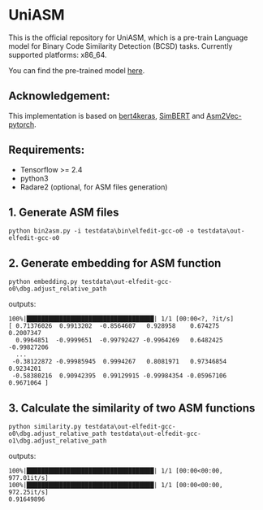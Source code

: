 # UniASM

This is the official repository for UniASM, which is a pre-train Language model for Binary Code Similarity Detection (BCSD) tasks. Currently supported platforms: x86_64.

You can find the pre-trained model [here](https://github.com/gym07/UniASM/releases/download/v1.0/uniasm_base.h5). 



## Acknowledgement:

This implementation is based on [bert4keras](https://github.com/bojone/bert4keras), [SimBERT](https://github.com/ZhuiyiTechnology/simbert) and [Asm2Vec-pytorch](https://github.com/oalieno/asm2vec-pytorch).



## Requirements:

- Tensorflow >= 2.4
- python3
- Radare2 (optional, for ASM files generation)



## 1. Generate ASM files

```
python bin2asm.py -i testdata\bin\elfedit-gcc-o0 -o testdata\out-elfedit-gcc-o0
```



## 2. Generate embedding for ASM function

```
python embedding.py testdata\out-elfedit-gcc-o0\dbg.adjust_relative_path
```

outputs:

```
100%|███████████████████████████████████| 1/1 [00:00<?, ?it/s]
[ 0.71376026  0.9913202  -0.8564607   0.928958    0.674275    0.2007347
  0.9964851  -0.9999651  -0.99792427 -0.9964269   0.6482425  -0.99827206
  ...
 -0.38122872 -0.99985945  0.9994267   0.8081971   0.97346854  0.9234201
 -0.58380216  0.90942395  0.99129915 -0.99984354 -0.05967106  0.9671064 ]
```



## 3. Calculate the similarity of two ASM functions

```
python similarity.py testdata\out-elfedit-gcc-o0\dbg.adjust_relative_path testdata\out-elfedit-gcc-o1\dbg.adjust_relative_path
```

outputs:

```
100%|███████████████████████████████████| 1/1 [00:00<00:00, 977.01it/s]
100%|███████████████████████████████████| 1/1 [00:00<00:00, 972.25it/s]
0.91649896
```



